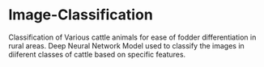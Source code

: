 # Image-Classification
Classification of Various cattle animals for ease of fodder differentiation in rural areas. Deep Neural Network Model used to classify the images in diiferent classes of cattle based on specific features.
